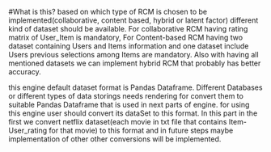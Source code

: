 #What is this?
based on which type of RCM is chosen to be implemented(collaborative, content based, hybrid or latent factor) different kind of dataset should be available. For collaborative RCM having rating matrix of User_Item is mandatory, For Content-based RCM having two dataset containing Users and Items information and one dataset include Users previous selections among Items are mandatory. Also with having all mentioned datasets we can implement hybrid RCM that probably has better accuracy.

this engine default dataset format is Pandas Dataframe. Different Databases or different types of data storings needs rendering for convert them to suitable Pandas Dataframe that is used in next parts of engine. for using this engine user should convert its dataSet to this format. In this part in the first we convert netflix dataset(each movie in txt file that contains Item-User_rating for that movie) to this format and in future steps maybe implementation of other other conversions will be implemented.
